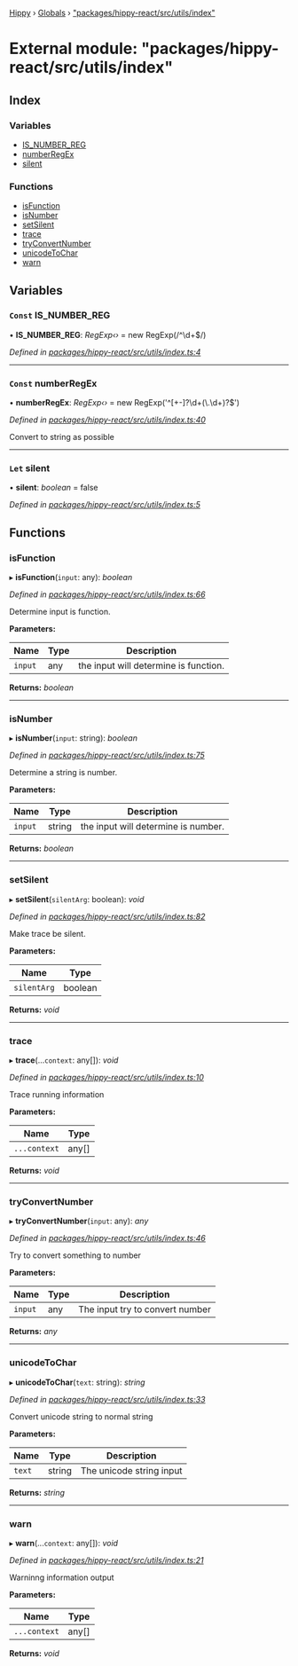 [Hippy](../README.md) › [Globals](../globals.md) › ["packages/hippy-react/src/utils/index"](_packages_hippy_react_src_utils_index_.md)

# External module: "packages/hippy-react/src/utils/index"

## Index

### Variables

* [IS_NUMBER_REG](_packages_hippy_react_src_utils_index_.md#const-is_number_reg)
* [numberRegEx](_packages_hippy_react_src_utils_index_.md#const-numberregex)
* [silent](_packages_hippy_react_src_utils_index_.md#let-silent)

### Functions

* [isFunction](_packages_hippy_react_src_utils_index_.md#isfunction)
* [isNumber](_packages_hippy_react_src_utils_index_.md#isnumber)
* [setSilent](_packages_hippy_react_src_utils_index_.md#setsilent)
* [trace](_packages_hippy_react_src_utils_index_.md#trace)
* [tryConvertNumber](_packages_hippy_react_src_utils_index_.md#tryconvertnumber)
* [unicodeToChar](_packages_hippy_react_src_utils_index_.md#unicodetochar)
* [warn](_packages_hippy_react_src_utils_index_.md#warn)

## Variables

### `Const` IS_NUMBER_REG

• **IS_NUMBER_REG**: *RegExp‹›* =  new RegExp(/^\d+$/)

*Defined in [packages/hippy-react/src/utils/index.ts:4](https://github.com/jeromehan/Hippy/blob/6216275/packages/hippy-react/src/utils/index.ts#L4)*

___

### `Const` numberRegEx

• **numberRegEx**: *RegExp‹›* =  new RegExp('^[+-]?\\d+(\\.\\d+)?$')

*Defined in [packages/hippy-react/src/utils/index.ts:40](https://github.com/jeromehan/Hippy/blob/6216275/packages/hippy-react/src/utils/index.ts#L40)*

Convert to string as possible

___

### `Let` silent

• **silent**: *boolean* = false

*Defined in [packages/hippy-react/src/utils/index.ts:5](https://github.com/jeromehan/Hippy/blob/6216275/packages/hippy-react/src/utils/index.ts#L5)*

## Functions

###  isFunction

▸ **isFunction**(`input`: any): *boolean*

*Defined in [packages/hippy-react/src/utils/index.ts:66](https://github.com/jeromehan/Hippy/blob/6216275/packages/hippy-react/src/utils/index.ts#L66)*

Determine input is function.

**Parameters:**

Name | Type | Description |
------ | ------ | ------ |
`input` | any | the input will determine is function. |

**Returns:** *boolean*

___

###  isNumber

▸ **isNumber**(`input`: string): *boolean*

*Defined in [packages/hippy-react/src/utils/index.ts:75](https://github.com/jeromehan/Hippy/blob/6216275/packages/hippy-react/src/utils/index.ts#L75)*

Determine a string is number.

**Parameters:**

Name | Type | Description |
------ | ------ | ------ |
`input` | string | the input will determine is number. |

**Returns:** *boolean*

___

###  setSilent

▸ **setSilent**(`silentArg`: boolean): *void*

*Defined in [packages/hippy-react/src/utils/index.ts:82](https://github.com/jeromehan/Hippy/blob/6216275/packages/hippy-react/src/utils/index.ts#L82)*

Make trace be silent.

**Parameters:**

Name | Type |
------ | ------ |
`silentArg` | boolean |

**Returns:** *void*

___

###  trace

▸ **trace**(...`context`: any[]): *void*

*Defined in [packages/hippy-react/src/utils/index.ts:10](https://github.com/jeromehan/Hippy/blob/6216275/packages/hippy-react/src/utils/index.ts#L10)*

Trace running information

**Parameters:**

Name | Type |
------ | ------ |
`...context` | any[] |

**Returns:** *void*

___

###  tryConvertNumber

▸ **tryConvertNumber**(`input`: any): *any*

*Defined in [packages/hippy-react/src/utils/index.ts:46](https://github.com/jeromehan/Hippy/blob/6216275/packages/hippy-react/src/utils/index.ts#L46)*

Try to convert something to number

**Parameters:**

Name | Type | Description |
------ | ------ | ------ |
`input` | any | The input try to convert number  |

**Returns:** *any*

___

###  unicodeToChar

▸ **unicodeToChar**(`text`: string): *string*

*Defined in [packages/hippy-react/src/utils/index.ts:33](https://github.com/jeromehan/Hippy/blob/6216275/packages/hippy-react/src/utils/index.ts#L33)*

Convert unicode string to normal string

**Parameters:**

Name | Type | Description |
------ | ------ | ------ |
`text` | string | The unicode string input  |

**Returns:** *string*

___

###  warn

▸ **warn**(...`context`: any[]): *void*

*Defined in [packages/hippy-react/src/utils/index.ts:21](https://github.com/jeromehan/Hippy/blob/6216275/packages/hippy-react/src/utils/index.ts#L21)*

Warninng information output

**Parameters:**

Name | Type |
------ | ------ |
`...context` | any[] |

**Returns:** *void*
